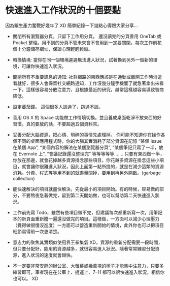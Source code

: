 # 快速進入工作狀況的十個要點


因為跟生產力奮戰好幾年了 XD 簡單紀錄一下幾點心得跟大家分享…

- 關閉所有瀏覽器分頁，只留下工作用分頁。 還沒讀完的分頁善用 OneTab 或 Pocket 整理。用不到的分頁不管未來會不會用到一定要關閉。每次工作前花個十分鐘儲存網址，保證心理輕輕鬆鬆。

- 轉換情境: 當你在同一個環境遲遲無法進入狀況，試著換到另外一個新的環境，可讓你快速進入狀況。

- 關閉所有不重要訊息的通知: 社群網路的東西應該是在通勤或離開工作時消遣看就好，很多人會保留社交網路通知，工作沒幾分鐘手機響了就急著拿出來看一下，這樣很容易分散注意力，且根據最近的研究，越常這樣越容易導致智商降低。

- 設定蕃茄鐘。 這個很多人談過了，跳過不談。

- 善用 OS X 的 Space 功能做工作情境切換。並且養成桌面乾淨不放東西的好習慣。真的要放的話，不要超過五個資料夾。

- 妥善分配大腦資源，把心煩、瑣碎的事情先處理掉。
你可能不知道你在操作各個不同的桌面應用程式時，你的大腦其實消耗了部分資源在記憶 “某個 Issue 在某個 App”, “某個內容的解法在某個瀏覽器分頁”, “某個筆記只寫了一半，放在 Evernote 上”, “會議記錄還沒整理完” 等等等等等…….
只要有東西做一半，你放在那邊，就會花掉越多資源掛念那些項目，你花越多資源在掛念這些小項目，就會讓你很難進入狀況，因此上面第一點所提的，就是在減少這類的資源消耗。分頁、程式等等用不到的就盡量關掉，要用到再另外開啟。(garbage collection)
- 能快速解決的項目就盡快解決，先從最小的項目開始。有的時候，容易做的部分，不要熬夜急著做完，留到第二天開始做，也可以幫助第二天快速進入狀況。

- 工作前先寫 Todo，雖然有些項目做不完，但建議每次都重新寫一次，用筆記本的新頁面重新謄一遍還沒做完的項目。這樣做，一方面可以減少心理壓力（覺得做很慢沒進度）一方面可以營造重新開始的情境，此外你也可以把項目細節寫得前一次更清楚。

- 意志力的聚焦其實類似使用界王拳集氣 XD，資源的重新分配需要一段時間，但只要分配好，能用的資源越多，就很容易進入狀況。隨著常常練習分配資源，進入狀況的速度就會越快。

- 不一定要非常安靜的辦公室、大螢幕或幾萬塊的椅子才能集中注意力，只要多練習即可，筆者現在在公車上、捷運上、7–11 都可以很快速進入狀況，相信你也可以。 XD
